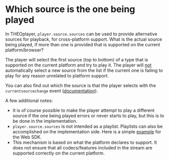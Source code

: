 # Which source is the one being played

In THEOplayer, `player.source.sources` can be used to provide alternative sources for playback, for cross-platform support. What is the actual source being played, if more than one is provided that is supported on the current platform/browser?

The player will select the first source (top to bottom) of a type that is supported on the current platform and try to play it. The player will <u>not</u> automatically select a new source from the list if the current one is failing to play for any reason unrelated to platform support.

You can also find out which the source is that the player selects with the `currentsourcechange` event ([documentation](pathname:///theoplayer/v8/api-reference/web/interfaces/CurrentSourceChangeEvent.html)).

A few additional notes:
* It is of course possible to make the player attempt to play a different source if the one being played errors or never starts to play, but this is to be done in the implementation.
* `player.source.sources` is not intended as a playlist. Playlists can also be accomplished on the implementation side. Here is a simple [example](https://www.theoplayer.com/theoplayer-demo-playlist-and-caching) for the Web SDK.
* This mechanism is based on what the platform declares to support. It does not ensure that all codecs/features included in the stream are supported correctly on the current platform.
